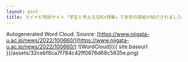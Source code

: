 ```yaml
---
layout: post
title: マイナビ特設サイト「学生と考えるSDGs特集」で本学の取組が紹介されました
---
```

Autogenerated Word Cloud.
Source\: [https://www.niigata-u.ac.jp/news/2022/100660/](https://www.niigata-u.ac.jp/news/2022/100660/)
![WordCloud]({{ site.baseurl }}/assets/32cebf8ca7f784c42ff0676d68c5635e.png)